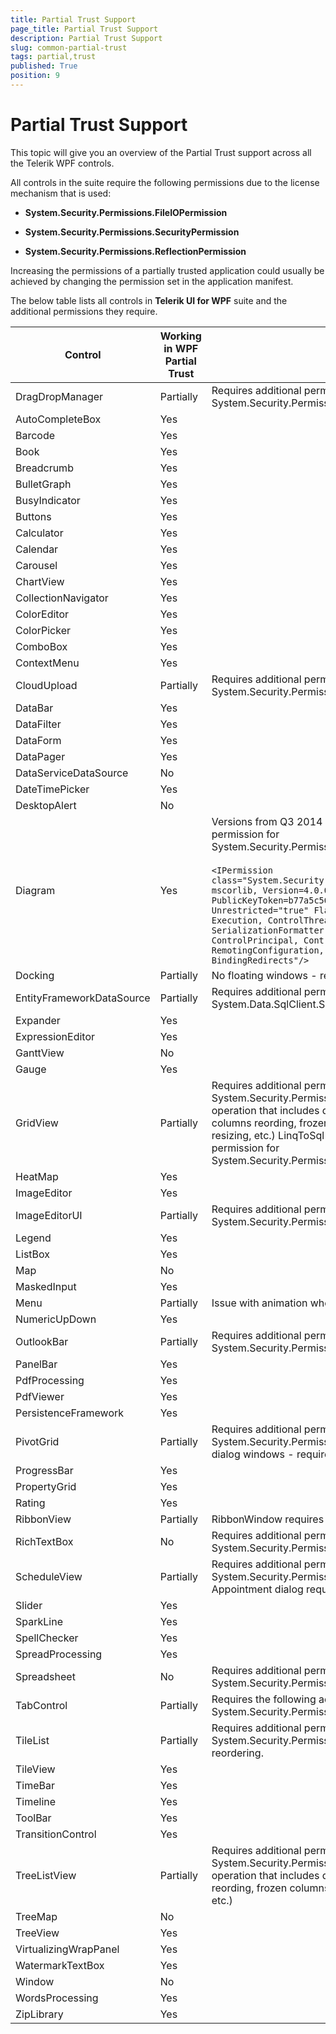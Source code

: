 ```yaml
---
title: Partial Trust Support
page_title: Partial Trust Support
description: Partial Trust Support
slug: common-partial-trust
tags: partial,trust
published: True
position: 9
---
```


# Partial Trust Support

This topic will give you an overview of the Partial Trust support across all the Telerik WPF controls.


All controls in the suite require the following permissions due to the license mechanism that is used:

* __System.Security.Permissions.FileIOPermission__

* __System.Security.Permissions.SecurityPermission__

* __System.Security.Permissions.ReflectionPermission__ 


Increasing the permissions of a partially trusted application could usually be achieved by changing the permission set in the application manifest. 


The below table lists all controls in __Telerik UI for WPF__ suite and the additional permissions they require. 


Control	|	Working in WPF Partial Trust	|	Comments
---	|	---	|	---
DragDropManager	|	Partially	|	Requires additional permission for System.Security.Permissions.MediaPermission
AutoCompleteBox	|	Yes	|	
Barcode	|	Yes	|	
Book	|	Yes	|	
Breadcrumb	|	Yes	|	
BulletGraph	|	Yes	|	
BusyIndicator	|	Yes	|	
Buttons	|	Yes	|	
Calculator	|	Yes	|	
Calendar	|	Yes	|	
Carousel	|	Yes	|	
ChartView	|	Yes	|	
CollectionNavigator	|	Yes	|	
ColorEditor	|	Yes	|	
ColorPicker	|	Yes	|	
ComboBox	|	Yes	|	
ContextMenu	|	Yes	|	
CloudUpload |  Partially | Requires additional permission by files upload for System.Security.Permissions.FileDialogPermission
DataBar	|	Yes	|	
DataFilter	|	Yes	|	
DataForm	|	Yes	|	
DataPager	|	Yes	|	
DataServiceDataSource	|	No	|	
DateTimePicker	|	Yes	|	
DesktopAlert	|	No	|	
Diagram	|	Yes	|	Versions from Q3 2014 and older require additional permission for System.Security.Permissions.EnvironmentPermission <br/><br/> `<IPermission class="System.Security.Permissions.EnvironmentPermission, mscorlib, Version=4.0.0.0, Culture=neutral, PublicKeyToken=b77a5c561934e089" version="1" Unrestricted="true" Flags="Assertion, UnmanagedCode, Execution, ControlThread, ControlEvidence, ControlPolicy, SerializationFormatter, ControlDomainPolicy, ControlPrincipal, ControlAppDomain, RemotingConfiguration, Infrastructure, BindingRedirects"/>`
Docking	|	Partially	|	No floating windows - require full trust permission
EntityFrameworkDataSource	|	Partially	|	Requires additional permission for System.Data.SqlClient.SqlClientPermission
Expander	|	Yes	|	
ExpressionEditor	|	Yes	|	
GanttView	|	No	|	
Gauge	|	Yes	|	
GridView	|	Partially	|	Requires additional permission for System.Security.Permissions.MediaPermission for any operation that includes dragging of an element ( grouping, columns reording, frozen columns, rows reordering, rows resizing, etc.) LinqToSql data - Requires additional permission for System.Security.Permissions.ReflectionPermission
HeatMap	|	Yes	|	
ImageEditor	|	Yes	|	
ImageEditorUI	|	Partially	|	Requires additional permission for System.Security.Permissions.MediaPermission
Legend	|	Yes	|	
ListBox	|	Yes	|	
Map	|	No	|	
MaskedInput	|	Yes	|	
Menu	|	Partially	|	Issue with animation when opening a Menu
NumericUpDown	|	Yes	|	
OutlookBar	|	Partially	|	Requires additional permission for System.Security.Permissions.MediaPermission
PanelBar	|	Yes	|	
PdfProcessing	|	Yes	|	
PdfViewer	|	Yes	|	
PersistenceFramework	|	Yes	|	
PivotGrid	|	Partially	|	Requires additional permission for System.Security.Permissions.MediaPermission. Opening dialog windows - requires full trust permissions.
ProgressBar	|	Yes	|	
PropertyGrid	|	Yes	|	
Rating	|	Yes	|	
RibbonView	|	Partially	|	RibbonWindow requires full trust
RichTextBox	|	No	|	Requires additional permission for System.Security.Permissions.IsolatedStorageFilePermission
ScheduleView	|	Partially	|	Requires additional permission for System.Security.Permissions.MediaPermission. Opening Appointment dialog requires full trust permissions.
Slider	|	Yes	|	
SparkLine	|	Yes	|	
SpellChecker	|	Yes	|	
SpreadProcessing	|	Yes	|	
Spreadsheet	|	No	|	Requires additional permission for System.Security.Permissions.IsolatedStorageFilePermission
TabControl	|	Partially	|	Requires the following additional permissions for System.Security.Permissions.UIPermission
TileList	|	Partially	|	Requires additional permission for System.Security.Permissions.MediaPermission for tiles reordering.
TileView	|	Yes	|	
TimeBar	|	Yes	|	
Timeline	|	Yes	|	
ToolBar	|	Yes	|	
TransitionControl	|	Yes	|	
TreeListView	|	Partially	|	Requires additional permission for System.Security.Permissions.MediaPermission for any operation that includes dragging of an element (columns reording, frozen columns, rows reordering, rows resizing, etc.)
TreeMap	|	No	|	
TreeView	|	Yes	|	
VirtualizingWrapPanel	|	Yes	|	
WatermarkTextBox	|	Yes	|	
Window	|	No	|	
WordsProcessing	|	Yes	|	
ZipLibrary |    Yes  |
